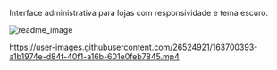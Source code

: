 Interface administrativa para lojas com responsividade e tema escuro.

![readme_image](https://user-images.githubusercontent.com/26524921/163629344-e60601d5-7aff-4ed4-8a7d-a386a2c99c02.png)



https://user-images.githubusercontent.com/26524921/163700393-a1b1974e-d84f-40f1-a16b-601e0feb7845.mp4





